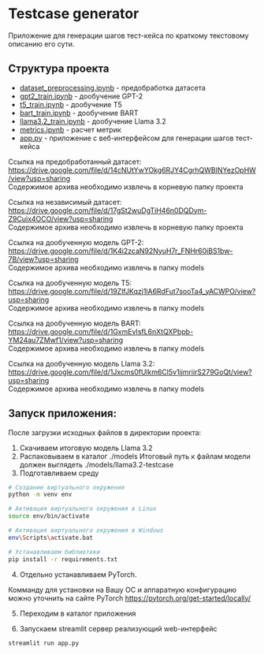 # Testcase generator

Приложение для генерации шагов тест-кейса по краткому текстовому описанию его сути. 

## Структура проекта

 - [dataset_preprocessing.ipynb](./dataset_preprocessing.ipynb) - предобработка датасета
 - [gpt2_train.ipynb](./gpt2_train.ipynb) - дообучение GPT-2
 - [t5_train.ipynb](./t5_train.ipynb) - дообучение T5
 - [bart_train.ipynb](./bart_train.ipynb) - дообучение BART
 - [llama3.2_train.ipynb](./llama3.2_train.ipynb) - дообучение Llama 3.2
 - [metrics.ipynb](./metrics.ipynb) - расчет метрик
 - [app.py](./app.py) - приложение с веб-интерфейсом для генерации шагов тест-кейса

Ссылка на предобработанный датасет:
https://drive.google.com/file/d/14cNUtYwYOkg6RJY4CgrhQWBINYezOpHW/view?usp=sharing  
Содержимое архива необходимо извлечь в корневую папку проекта

Ссылка на независимый датасет:  
https://drive.google.com/file/d/17gSt2wuDgTiH46n0DQDym-Z9Cuix4OCO/view?usp=sharing  
Содержимое архива необходимо извлечь в корневую папку проекта

Ссылка на дообученную модель GPT-2:  
https://drive.google.com/file/d/1K4i2zcaN92NyuH7r_FNHr60iBS1bw-7B/view?usp=sharing  
Содержимое архива необходимо извлечь в папку models

Ссылка на дообученную модель T5:  
https://drive.google.com/file/d/19ZlfJKqzj1lA6RdFut7sooTa4_yACWPO/view?usp=sharing  
Содержимое архива необходимо извлечь в папку models

Ссылка на дообученную модель BART:  
https://drive.google.com/file/d/1GxmEvIsfL6nXtQXPbpb-YM24au7ZMwf1/view?usp=sharing  
Содержимое архива необходимо извлечь в папку models

Ссылка на дообученную модель Llama 3.2:  
https://drive.google.com/file/d/1Jxcms0fUlkm6Cl5v1jjmriirS279GoQt/view?usp=sharing  
Содержимое архива необходимо извлечь в папку models


## Запуск приложения:

После загрузки исходных файлов в директории проекта:
1) Скачиваем итоговую модель Llama 3.2  
2) Распаковываем в каталог ./models
Итоговый путь к файлам модели должен выглядеть ./models/llama3.2-testcase
3) Подготавливаем среду 
````bash
# Создание виртуального окружения
python -m venv env

# Активация виртуального окружения в Linux
source env/bin/activate

# Активация виртуального окружения в Windows
env\Scripts\activate.bat

# Устанавливаем библиотеки
pip install -r requirements.txt
````

4) Отдельно устанавливаем PyTorch.

Комманду для установки на Вашу ОС и аппаратную конфигурацию можно уточнить на сайте PyTorch
https://pytorch.org/get-started/locally/

5) Переходим в каталог приложения

6) Запускаем streamlit сервер реализующий web-интерфейс 

````bash
streamlit run app.py
````
